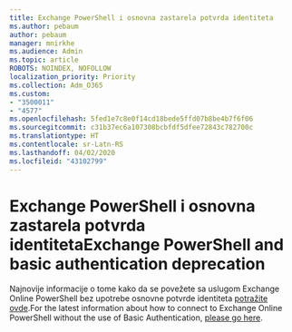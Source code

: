 ```yaml
---
title: Exchange PowerShell i osnovna zastarela potvrda identiteta
ms.author: pebaum
author: pebaum
manager: mnirkhe
ms.audience: Admin
ms.topic: article
ROBOTS: NOINDEX, NOFOLLOW
localization_priority: Priority
ms.collection: Adm_O365
ms.custom:
- "3500011"
- "4577"
ms.openlocfilehash: 5fed1e7c8e0f14cd18bede5ffd07b8be4b7f6f06
ms.sourcegitcommit: c31b37ec6a107308bcbfdf5dfee72843c782700c
ms.translationtype: HT
ms.contentlocale: sr-Latn-RS
ms.lasthandoff: 04/02/2020
ms.locfileid: "43102799"
---
```

# <a name="exchange-powershell-and-basic-authentication-deprecation"></a><span data-ttu-id="cf454-102">Exchange PowerShell i osnovna zastarela potvrda identiteta</span><span class="sxs-lookup"><span data-stu-id="cf454-102">Exchange PowerShell and basic authentication deprecation</span></span>

<span data-ttu-id="cf454-103">Najnovije informacije o tome kako da se povežete sa uslugom Exchange Online PowerShell bez upotrebe osnovne potvrde identiteta [potražite ovde](https://aka.ms/psbasicauth).</span><span class="sxs-lookup"><span data-stu-id="cf454-103">For the latest information about how to connect to Exchange Online PowerShell without the use of Basic Authentication, [please go here](https://aka.ms/psbasicauth).</span></span>
